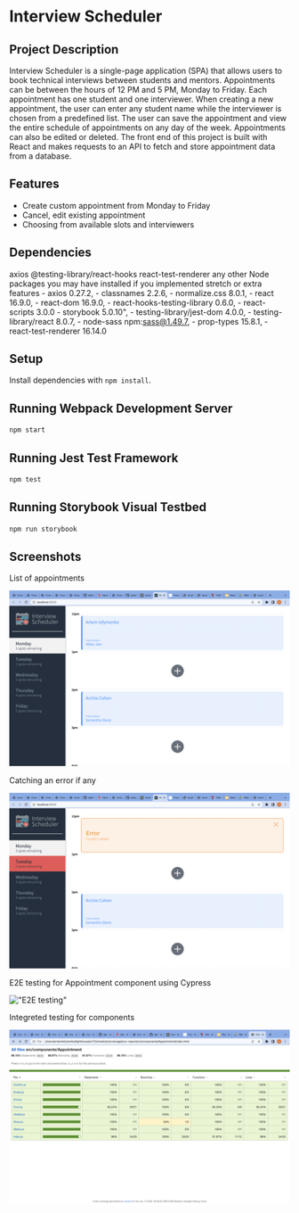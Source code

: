 # Interview Scheduler

## Project Description
Interview Scheduler is a single-page application (SPA) that allows users to book technical interviews between students and mentors. Appointments can be between the hours of 12 PM and 5 PM, Monday to Friday. Each appointment has one student and one interviewer. When creating a new appointment, the user can enter any student name while the interviewer is chosen from a predefined list. The user can save the appointment and view the entire schedule of appointments on any day of the week. Appointments can also be edited or deleted. The front end of this project is built with React and makes requests to an API to fetch and store appointment data from a database.

## Features
- Create custom appointment from Monday to Friday
- Cancel, edit existing appointment
- Choosing from available slots and interviewers

## Dependencies

  axios
  @testing-library/react-hooks
  react-test-renderer
  any other Node packages you may have installed if you implemented stretch or extra features
    - axios 0.27.2,
    - classnames 2.2.6,
    - normalize.css 8.0.1,
    - react 16.9.0,
    - react-dom 16.9.0,
    - react-hooks-testing-library 0.6.0,
    - react-scripts 3.0.0
    - storybook 5.0.10",
    - testing-library/jest-dom 4.0.0,
    - testing-library/react 8.0.7,
    - node-sass npm:sass@1.49.7,
    - prop-types 15.8.1,
    - react-test-renderer 16.14.0

## Setup

Install dependencies with `npm install`.

## Running Webpack Development Server

```sh
npm start
```

## Running Jest Test Framework

```sh
npm test
```

## Running Storybook Visual Testbed

```sh
npm run storybook
```

## Screenshots
List of appointments

!["List of appointments"](./docs/Created%20appointment%20and%20final%20look.png)

Catching an error if any

!["Catching an error if any"](./docs/Catching%20an%20error%20if%20any.png)

E2E testing for Appointment component using Cypress

!["E2E testing"](./docs/hE2E%20appointment%20component.png)

Integreted testing for components

!["Integrated testing](./docs/Integrating%20testing%20for%20components.png)

